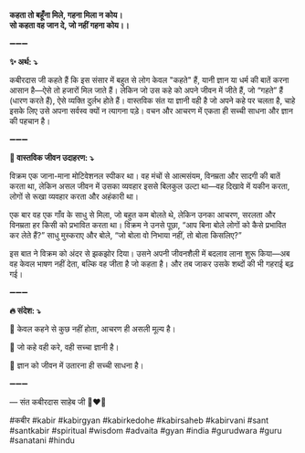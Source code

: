 **कहता तो बहूँना मिले, गहना मिला न कोय। \
सो कहता वह जान दे, जो नहीं गहना कोय।।**

➖➖➖

**✨ अर्थ: ⤵**

कबीरदास जी कहते हैं कि इस संसार में बहुत से लोग केवल "कहते" हैं, यानी ज्ञान या धर्म की बातें करना आसान है—ऐसे तो हजारों मिल जाते हैं। लेकिन जो उस कहे को अपने जीवन में जीते हैं, जो “गहते” हैं (धारण करते हैं), ऐसे व्यक्ति दुर्लभ होते हैं। वास्तविक संत या ज्ञानी वही है जो अपने कहे पर चलता है, चाहे इसके लिए उसे अपना सर्वस्व क्यों न त्यागना पड़े। वचन और आचरण में एकता ही सच्ची साधना और ज्ञान की पहचान है।

➖➖➖

**🌾 वास्तविक जीवन उदाहरण: ⤵**

विक्रम एक जाना-माना मोटिवेशनल स्पीकर था। वह मंचों से आत्मसंयम, विनम्रता और सादगी की बातें करता था, लेकिन असल जीवन में उसका व्यवहार इससे बिलकुल उल्टा था—वह दिखावे में यकीन करता, लोगों से रूखा व्यवहार करता और अहंकारी था।

एक बार वह एक गाँव के साधु से मिला, जो बहुत कम बोलते थे, लेकिन उनका आचरण, सरलता और विनम्रता हर किसी को प्रभावित करता था। विक्रम ने उनसे पूछा, “आप बिना बोले लोगों को कैसे प्रभावित कर लेते हैं?”
साधु मुस्कराए और बोले, “जो बोला वो निभाया नहीं, तो बोला किसलिए?”

इस बात ने विक्रम को अंदर से झकझोर दिया। उसने अपनी जीवनशैली में बदलाव लाना शुरू किया—अब वह केवल भाषण नहीं देता, बल्कि वह जीता है जो कहता है। और तब जाकर उसके शब्दों की भी गहराई बढ़ गई।

➖➖➖

**🔥 संदेश: ⤵**

📌 केवल कहने से कुछ नहीं होता, आचरण ही असली मूल्य है।

📌 जो कहे वही करे, वही सच्चा ज्ञानी है।

📌 ज्ञान को जीवन में उतारना ही सच्ची साधना है।

➖➖➖

— संत कबीरदास साहेब जी 🙏❤️💯

#कबीर #kabir #kabirgyan #kabirkedohe #kabirsaheb #kabirvani #sant #santkabir #spiritual #wisdom #advaita #gyan #india #gurudwara #guru #sanatani #hindu
